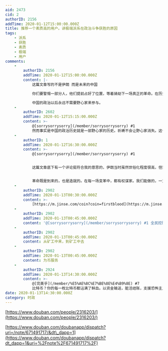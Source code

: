 ```yaml
---
aid: 2473
cid: 2
authorID: 2156
addTime: 2020-01-12T15:00:00.000Z
title: 推荐一个素质高的用户。讲极端派系在政治斗争获胜的原因
tags:
    - 派系
    - 获胜
    - 素质
    - 极端
    - 用户
comments:
    -
        authorID: 2156
        addTime: 2020-01-12T15:00:00.000Z
        content: |-
            这篇文章写的不是伊朗 而是未来的中国

            你们要警惕一部分人，他们提前占好了位置，等着骑劫下一场真正的革命。在历史上那样的投机者只多不少。

            中国的政治以后永远不需要野心家来参与。
    -
        authorID: 2602
        addTime: 2020-01-12T15:15:00.000Z
        content: >-
            @[sorrysorrysorry](/member/sorrysorrysorry) #1
            然而事实是中国的政治历史就是一部野心家的历史。祈祷不会让野心家消失。这个问题几千年来都没有精英集团解决。最直接最简单地摆脱这种地狱轮回的方式就是肉翻彻底成为他国人。
    -
        authorID: 1
        addTime: 2020-01-12T16:30:00.000Z
        content: >-
            @[sorrysorrysorry](/member/sorrysorrysorry) #1


            这篇文章底下有一个评论挺符合我的意思的，伊朗当时虽然世俗化程度很高，但宗教势力其实很大，世俗力量还是太弱。


            革命既是到来的，也是造就的。在每一场变革中，都有权谋家。我们能做的，一方面是让进步力量尽可能大，让文明的土壤更多；另一方面，也只能最出色的权谋家站在文明的这一方。读读以色列的历史，就能感受到友军实力爆表的快感。
    -
        authorID: 2902
        addTime: 2020-01-13T00:30:00.000Z
        content: >-
            [https://m.jinse.com/coin?coin=firstblood](https://m.jinse.com/coin?coin=firstblood)
    -
        authorID: 2902
        addTime: 2020-01-13T00:45:00.000Z
        content: '@[sorrysorrysorry](/member/sorrysorrysorry) #1 全民挖矿，每个人都参与到挖矿中来，'
    -
        authorID: 2902
        addTime: 2020-01-13T00:45:00.000Z
        content: 从矿工中来，到矿工中去
    -
        authorID: 2902
        addTime: 2020-01-13T00:45:00.000Z
        content: 为币服务
    -
        authorID: 2924
        addTime: 2020-01-13T14:30:00.000Z
        content: >-
            @[完美乎](/member/%E5%AE%8C%E7%BE%8E%E4%B9%8E) #7
            比特币？你的每一枚比特币都沾满了鲜血。以资金输送，脏活结账，支援恐怖主义，暗网交易为目的诞生的邪恶货币，每一个上头都是冤魂在惨叫。
date: 2020-01-13T14:30:00.000Z
category: 时政
---
```


[https://www.douban.com/people/2316203/](https://www.douban.com/people/2316203/)

[https://www.douban.com/doubanapp/dispatch?uri=/note/671491717/&dt\_dapp=1](https://www.douban.com/doubanapp/dispatch?dt_dapp=1&uri=%2Fnote%2F671491717%2F)

